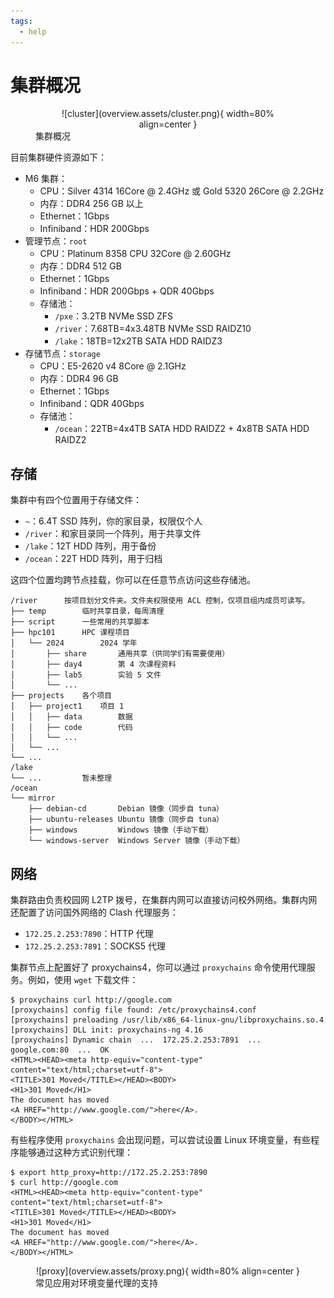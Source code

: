```yaml
---
tags:
  - help
---
```


# 集群概况


<figure markdown="span">
  <center>![cluster](overview.assets/cluster.png){ width=80% align=center }</center>
  <figcaption>集群概况</figcaption>
</figure>

目前集群硬件资源如下：

- M6 集群：
    - CPU：Silver 4314 16Core @ 2.4GHz 或 Gold 5320 26Core @ 2.2GHz
    - 内存：DDR4 256 GB 以上
    - Ethernet：1Gbps
    - Infiniband：HDR 200Gbps
- 管理节点：`root`
    - CPU：Platinum 8358 CPU 32Core @ 2.60GHz
    - 内存：DDR4 512 GB
    - Ethernet：1Gbps
    - Infiniband：HDR 200Gbps + QDR 40Gbps
    - 存储池：
        - `/pxe`：3.2TB NVMe SSD ZFS
        - `/river`：7.68TB=4x3.48TB NVMe SSD RAIDZ10
        - `/lake`：18TB=12x2TB SATA HDD RAIDZ3
- 存储节点：`storage`
    - CPU：E5-2620 v4 8Core @ 2.1GHz
    - 内存：DDR4 96 GB
    - Ethernet：1Gbps
    - Infiniband：QDR 40Gbps
    - 存储池：
        - `/ocean`：22TB=4x4TB SATA HDD RAIDZ2 + 4x8TB SATA HDD RAIDZ2

## 存储

集群中有四个位置用于存储文件：

- `~`：6.4T SSD 阵列，你的家目录，权限仅个人
- `/river`：和家目录同一个阵列，用于共享文件
- `/lake`：12T HDD 阵列，用于备份
- `/ocean`：22T HDD 阵列，用于归档

这四个位置均跨节点挂载，你可以在任意节点访问这些存储池。

```text
/river      按项目划分文件夹。文件夹权限使用 ACL 控制，仅项目组内成员可读写。
├── temp        临时共享目录，每周清理
├── script      一些常用的共享脚本
├── hpc101      HPC 课程项目
│   └── 2024        2024 学年
│       ├── share       通用共享（供同学们有需要使用）
│       ├── day4        第 4 次课程资料
│       ├── lab5        实验 5 文件
│       └── ...
├── projects    各个项目
│   ├── project1    项目 1
│   │   ├── data        数据
│   │   ├── code        代码
│   │   └── ...
│   └── ... 
└── ...
/lake
└── ...         暂未整理    
/ocean
└── mirror
    ├── debian-cd       Debian 镜像（同步自 tuna）
    ├── ubuntu-releases Ubuntu 镜像（同步自 tuna）
    ├── windows         Windows 镜像（手动下载）
    └── windows-server  Windows Server 镜像（手动下载）
```

## 网络

集群路由负责校园网 L2TP 拨号，在集群内网可以直接访问校外网络。集群内网还配置了访问国外网络的 Clash 代理服务：

- `172.25.2.253:7890`：HTTP 代理
- `172.25.2.253:7891`：SOCKS5 代理

集群节点上配置好了 proxychains4，你可以通过 `proxychains` 命令使用代理服务。例如，使用 `wget` 下载文件：

```shell
$ proxychains curl http://google.com
[proxychains] config file found: /etc/proxychains4.conf
[proxychains] preloading /usr/lib/x86_64-linux-gnu/libproxychains.so.4
[proxychains] DLL init: proxychains-ng 4.16
[proxychains] Dynamic chain  ...  172.25.2.253:7891  ...  google.com:80  ...  OK
<HTML><HEAD><meta http-equiv="content-type" content="text/html;charset=utf-8">
<TITLE>301 Moved</TITLE></HEAD><BODY>
<H1>301 Moved</H1>
The document has moved
<A HREF="http://www.google.com/">here</A>.
</BODY></HTML>
```

有些程序使用 `proxychains` 会出现问题，可以尝试设置 Linux 环境变量，有些程序能够通过这种方式识别代理：

```shell
$ export http_proxy=http://172.25.2.253:7890
$ curl http://google.com
<HTML><HEAD><meta http-equiv="content-type" content="text/html;charset=utf-8">
<TITLE>301 Moved</TITLE></HEAD><BODY>
<H1>301 Moved</H1>
The document has moved
<A HREF="http://www.google.com/">here</A>.
</BODY></HTML>
```

<figure markdown="span">
  <center>![proxy](overview.assets/proxy.png){ width=80% align=center }</center>
  <figcaption>常见应用对环境变量代理的支持</figcaption>
</figure>
